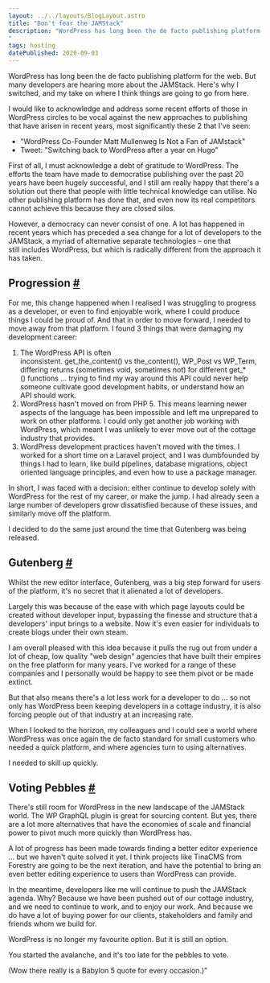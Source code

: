 ```yaml
---
layout: ../../layouts/BlogLayout.astro
title: "Don't fear the JAMStack"
description: "WordPress has long been the de facto publishing platform for the web. But many developers are hearing more about the JAMStack. Here's why I switched, and my take on where I think things are going to go from here.
"
tags: hosting
datePublished: 2020-09-03
---
```

WordPress has long been the de facto publishing platform for the web. But many developers are hearing more about the JAMStack. Here's why I switched, and my take on where I think things are going to go from here.

I would like to acknowledge and address some recent efforts of those in WordPress circles to be vocal against the new approaches to publishing that have arisen in recent years, most significantly these 2 that I've seen:

-   "WordPress Co-Founder Matt Mullenweg Is Not a Fan of JAMstack"
-   Tweet: "Switching back to WordPress after a year on Hugo"

First of all, I must acknowledge a debt of gratitude to WordPress. The efforts the team have made to democratise publishing over the past 20 years have been hugely successful, and I still am really happy that there's a solution out there that people with little technical knowledge can utilise. No other publishing platform has done that, and even now its real competitors cannot achieve this because they are closed silos.

However, a democracy can never consist of one. A lot has happened in recent years which has preceded a sea change for a lot of developers to the JAMStack, a myriad of alternative separate technologies – one that still includes WordPress, but which is radically different from the approach it has taken.

## Progression [#](https://deliciousreverie.co.uk/posts/dont-fear-jamstack/#progression)

For me, this change happened when I realised I was struggling to progress as a developer, or even to find enjoyable work, where I could produce things I could be proud of. And that in order to move forward, I needed to move away from that platform. I found 3 things that were damaging my development career:

1.  The WordPress API is often inconsistent. get\_the\_content() vs the\_content(), WP\_Post vs WP\_Term, differing returns (sometimes void, sometimes not) for different get\_\*() functions ... trying to find my way around this API could never help someone cultivate good development habits, or understand how an API should work.
2.  WordPress hasn't moved on from PHP 5. This means learning newer aspects of the language has been impossible and left me unprepared to work on other platforms. I could only get another job working with WordPress, which meant I was unlikely to ever move out of the cottage industry that provides.
3.  WordPress development practices haven't moved with the times. I worked for a short time on a Laravel project, and I was dumbfounded by things I had to learn, like build pipelines, database migrations, object oriented language principles, and even how to use a package manager.

In short, I was faced with a decision: either continue to develop solely with WordPress for the rest of my career, or make the jump. I had already seen a large number of developers grow dissatisfied because of these issues, and similarly move off the platform.

I decided to do the same just around the time that Gutenberg was being released.

## Gutenberg [#](https://deliciousreverie.co.uk/posts/dont-fear-jamstack/#gutenberg)

Whilst the new editor interface, Gutenberg, was a big step forward for users of the platform, it's no secret that it alienated a lot of developers.

Largely this was because of the ease with which page layouts could be created without developer input, bypassing the finesse and structure that a developers' input brings to a website. Now it's even easier for individuals to create blogs under their own steam.

I am overall pleased with this idea because it pulls the rug out from under a lot of cheap, low quality "web design" agencies that have built their empires on the free platform for many years. I've worked for a range of these companies and I personally would be happy to see them pivot or be made extinct.

But that also means there's a lot less work for a developer to do ... so not only has WordPress been keeping developers in a cottage industry, it is also forcing people out of that industry at an increasing rate.

When I looked to the horizon, my colleagues and I could see a world where WordPress was once again the de facto standard for small customers who needed a quick platform, and where agencies turn to using alternatives.

I needed to skill up quickly.

## Voting Pebbles [#](https://deliciousreverie.co.uk/posts/dont-fear-jamstack/#voting-pebbles)

There's still room for WordPress in the new landscape of the JAMStack world. The WP GraphQL plugin is great for sourcing content. But yes, there are a lot more alternatives that have the economies of scale and financial power to pivot much more quickly than WordPress has.

A lot of progress has been made towards finding a better editor experience ... but we haven't quite solved it yet. I think projects like TinaCMS from Forestry are going to be the next iteration, and have the potential to bring an even better editing experience to users than WordPress can provide.

In the meantime, developers like me will continue to push the JAMStack agenda. Why? Because we have been pushed out of our cottage industry, and we need to continue to work, and to enjoy our work. And because we do have a lot of buying power for our clients, stakeholders and family and friends whom we build for.

WordPress is no longer my favourite option. But it is still an option.

You started the avalanche, and it's too late for the pebbles to vote.

(Wow there really is a Babylon 5 quote for every occasion.)"